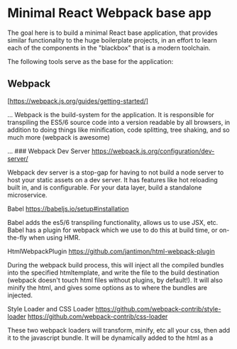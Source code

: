 # Minimal React Webpack base app

The goal here is to build a minimal React base application, that provides similar functionality to the huge boilerplate projects, in an effort to learn each of the components in the "blackbox" that is a modern toolchain.

The following tools serve as the base for the application:

## Webpack
[https://webpack.js.org/guides/getting-started/]
	
... Webpack is the build-system for the application.  It is responsible for transpiling the ES5/6 source code into a version readable by all browsers, in addition to doing things like minification, code splitting, tree shaking, and so much more (webpack is awesome)
	
... ### Webpack Dev Server
https://webpack.js.org/configuration/dev-server/

Webpack dev server is a stop-gap for having to not build a node server to host your static assets on a dev server.  It has features like hot reloading built in, and is configurable.  For your data layer, build a standalone microservice.

Babel
https://babeljs.io/setup#installation

Babel adds the es5/6 transpiling functionality, allows us to use JSX, etc.  Babel has a plugin for webpack which we use to do this at build time, or on-the-fly when using HMR.

HtmlWebpackPlugin
https://github.com/jantimon/html-webpack-plugin

During the webpack build process, this will inject all the compiled bundles into the specified htmltemplate, and write the file to the build destination (webpack doesn't touch html files without plugins, by default!).  It will also minify the html, and gives some options as to where the bundles are injected.

Style Loader and CSS Loader
https://github.com/webpack-contrib/style-loader
https://github.com/webpack-contrib/css-loader

These two webpack loaders will transform, minify, etc all your css, then add it to the javascript bundle.  It will be dynamically added to the html as a <style> tag, so it need not be added as a <link> to the source code…you just import it into the bundle:

import css from './css/global.css'

These plugins also allow things like scoped css modules, and a few more features.  Right now ive chosen to go the css-in-javascript route with Aphrodite for the styling each component requires (ie, non global styling)

React
https://reactjs.org/docs/getting-started.html

React is a javascript framework from Facebook, you know what it is.

react-hot-loader
https://github.com/gaearon/react-hot-loader

This allows us to hot-reload react components without reloading the page.  We invoke it with webpack-dev-server --hot, and the rest is transparent.  Webpack's HMR will reload the whole page on any source change in the tree; this allows us to reload just the individual react component (and its state!).  Possibly the largest boost to efficiency when building applications.

Aphrodite
https://github.com/Khan/aphrodite

Aphrodite lets you use css-in-javascript, so that styles can be defined alongside the component, injected via javascript using the className:

Import {Stylesheet, css} from 'aphrodite';
…
export default class SomeComp extends React.Component {
…
render() {
  return (
    <div className={ css(styles['content-div']) }></div>
  );
}
…
const styles = Stylesheet.create({
  'content-div': {
    padding: '1rem';
  }
});




